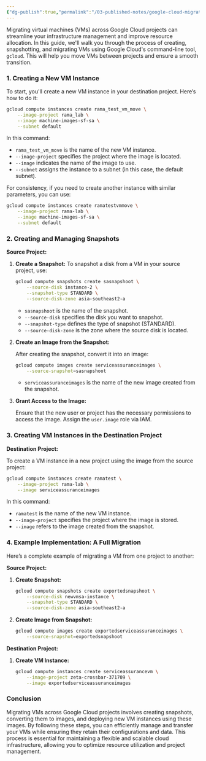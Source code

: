 ```yaml
---
{"dg-publish":true,"permalink":"/03-published-notes/google-cloud-migrating-compute-instances-across-google-cloud-projects/","noteIcon":""}
---
```


Migrating virtual machines (VMs) across Google Cloud projects can streamline your infrastructure management and improve resource allocation. In this guide, we'll walk you through the process of creating, snapshotting, and migrating VMs using Google Cloud's command-line tool, `gcloud`. This will help you move VMs between projects and ensure a smooth transition.

### **1. Creating a New VM Instance**

To start, you'll create a new VM instance in your destination project. Here’s how to do it:

```bash
gcloud compute instances create rama_test_vm_move \
    --image-project rama_lab \
    --image machine-images-sf-sa \
    --subnet default
```

In this command:
- `rama_test_vm_move` is the name of the new VM instance.
- `--image-project` specifies the project where the image is located.
- `--image` indicates the name of the image to use.
- `--subnet` assigns the instance to a subnet (in this case, the default subnet).

For consistency, if you need to create another instance with similar parameters, you can use:

```bash
gcloud compute instances create ramatestvmmove \
    --image-project rama-lab \
    --image machine-images-sf-sa \
    --subnet default
```

### **2. Creating and Managing Snapshots**

**Source Project:**

1. **Create a Snapshot:**
   To snapshot a disk from a VM in your source project, use:

   ```bash
   gcloud compute snapshots create sasnapshoot \
       --source-disk instance-2 \
       --snapshot-type STANDARD \
       --source-disk-zone asia-southeast2-a
   ```

   - `sasnapshoot` is the name of the snapshot.
   - `--source-disk` specifies the disk you want to snapshot.
   - `--snapshot-type` defines the type of snapshot (STANDARD).
   - `--source-disk-zone` is the zone where the source disk is located.

2. **Create an Image from the Snapshot:**

   After creating the snapshot, convert it into an image:

   ```bash
   gcloud compute images create serviceassuranceimages \
       --source-snapshot=sasnapshoot
   ```

   - `serviceassuranceimages` is the name of the new image created from the snapshot.

3. **Grant Access to the Image:**

   Ensure that the new user or project has the necessary permissions to access the image. Assign the `user.image` role via IAM.

### **3. Creating VM Instances in the Destination Project**

**Destination Project:**

To create a VM instance in a new project using the image from the source project:

```bash
gcloud compute instances create ramatest \
    --image-project rama-lab \
    --image serviceassuranceimages
```

In this command:
- `ramatest` is the name of the new VM instance.
- `--image-project` specifies the project where the image is stored.
- `--image` refers to the image created from the snapshot.

### **4. Example Implementation: A Full Migration**

Here’s a complete example of migrating a VM from one project to another:

**Source Project:**

1. **Create Snapshot:**

   ```bash
   gcloud compute snapshots create exportedsnapshoot \
       --source-disk newvmsa-instance \
       --snapshot-type STANDARD \
       --source-disk-zone asia-southeast2-a
   ```

2. **Create Image from Snapshot:**

   ```bash
   gcloud compute images create exportedserviceassuranceimages \
       --source-snapshot=exportedsnapshoot
   ```

**Destination Project:**

1. **Create VM Instance:**

   ```bash
   gcloud compute instances create serviceassurancevm \
       --image-project zeta-crossbar-371709 \
       --image exportedserviceassuranceimages
   ```

### **Conclusion**

Migrating VMs across Google Cloud projects involves creating snapshots, converting them to images, and deploying new VM instances using these images. By following these steps, you can efficiently manage and transfer your VMs while ensuring they retain their configurations and data. This process is essential for maintaining a flexible and scalable cloud infrastructure, allowing you to optimize resource utilization and project management.